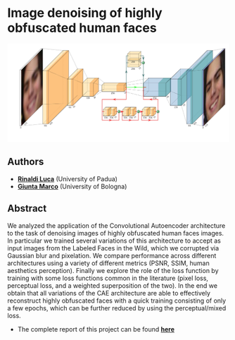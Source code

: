 # Image denoising of highly obfuscated human faces

<p align="center">
    <img src="./imgs/architecture.jpg" alt="Drawing" style="width: 600px"/>
</p>





## Authors

* [**Rinaldi Luca**](https://github.com/RinaldiLuca) (University of Padua)
* [**Giunta Marco**](https://github.com/marco-giunta) (University of Bologna)





## Abstract
We analyzed the application of the Convolutional Autoencoder architecture to the task of denoising images of highly obfuscated human faces images. 
In particular we trained several variations of this architecture to accept as input images from the Labeled Faces in the Wild, which we corrupted via Gaussian blur and pixelation. 
We compare performance across different architectures using a variety of different metrics (PSNR, SSIM, human aesthetics perception). 
Finally we explore the role of the loss function by training with some loss functions common in the literature (pixel loss, perceptual loss, and a weighted superposition of the two). 
In the end we obtain that all variations of the CAE architecture are able to effectively reconstruct highly obfuscated faces with a quick training consisting of only a few epochs, which can be further reduced by using the perceptual/mixed loss.

* The complete report of this project can be found [**here**](https://github.com/RinaldiLuca/image-denoising/blob/main/Report.pdf)
